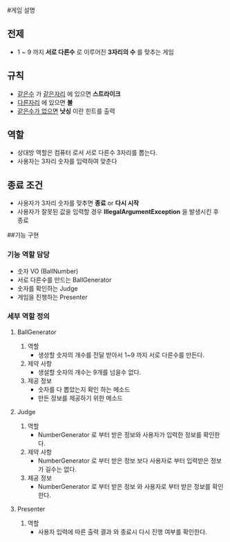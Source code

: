 #게임 설명
## 전제
- 1 ~ 9 까지 __서로 다른수__ 로 이루어진 __3자리의 수__ 를 맞추는 게임

## 규칙
- <u>같은수</u> 가 <u>같은자리</u> 에 있으면 __스트라이크__
- <u>다른자리</u> 에 있으면 __볼__
- <u>같은수가 없으면</u> __낫싱__ 이란 힌트를 출력

## 역할
- 상대방 역할은 컴퓨터 로서 서로 다른수 3자리를 뽑는다.
- 사용자는 3자리 숫자를 입력하여 맞춘다

## 종료 조건
- 사용자가 3자리 숫자를 맞추면 __종료__ or __다시 시작__
- 사용자가 잘못된 값을 입력할 경우 __IllegalArgumentException__ 을 발생시킨 후 종료

##기능 구현 
### 기능 역할 담당
- 숫자 VO (BallNumber)
- 서로 다른수를 만드는 BallGenerator
- 숫자를 확인하는 Judge
- 게임을 진행하는 Presenter

### 세부 역할 정의
1. BallGenerator
   1. 역할
      - 생성할 숫자의 개수를 전달 받아서 1~9 까지 서로 다른수를 만든다.
   2. 제약 사항
      - 생설할 숫자의 개수는 9개를 넘을수 없다.
   3. 제공 정보
      - 숫자를 다 뽑았는지 확인 하는 메소드
      - 만든 정보를 제공하기 위한 메소드 

2. Judge
   1. 역할
      - NumberGenerator 로 부터 받은 정보와 사용자가 입력한 정보를 확인한다.
   2. 제약 사항
      - NumberGenerator 로 부터 받은 정보 보다 사용자로 부터 입력받은 정보가 길수는 없다.
   3. 제공 정보
      - NumberGenerator 로 부터 받은 정보 와 사용자로 부터 받은 정보를 확인한다.

3. Presenter
   1. 역할
      - 사용자 입력에 따른 출력 결과 와 종료시 다시 진행 여부를 확인한다.
   
      
